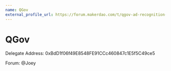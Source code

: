 ```yaml
---
name: QGov
external_profile_url: https://forum.makerdao.com/t/qgov-ad-recognition-submission/20494
---
```


# QGov
Delegate Address: 0xBdD1f06f49E8548FE91CCc460847c1E5f5C49ce5

Forum: @Joey
